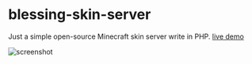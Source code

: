 # blessing-skin-server
Just a simple open-source Minecraft skin server write in PHP. [live demo](https://skin.prinzeugen.net/)

![screenshot](https://img.prinzeugen.net/uploads/2016/01/2016-01-03_05-22-44.png)
